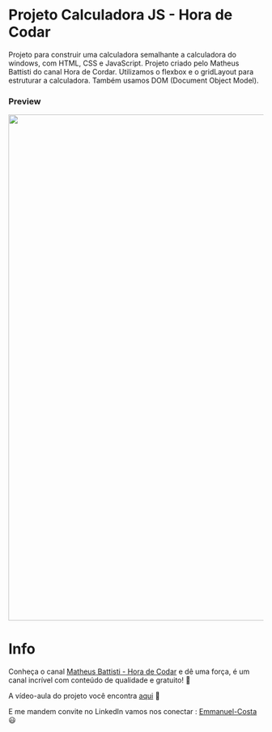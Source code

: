 # Projeto Calculadora JS - Hora de Codar
Projeto para construir uma calculadora semalhante a calculadora do windows, com HTML, CSS e JavaScript. Projeto criado pelo Matheus Battisti do canal 
Hora de Cordar. Utilizamos o flexbox e o gridLayout para estruturar a calculadora. Também usamos DOM (Document Object Model).

### Preview
<img src="https://user-images.githubusercontent.com/82117565/169707586-b59708ca-717f-4b27-96c7-b475788f8634.png" width="1000">


# Info
Conheça o canal [Matheus Battisti - Hora de Codar](https://www.youtube.com/c/MatheusBattisti) e dê uma força, é um canal incrível com conteúdo de qualidade e 
gratuito! 🚀

A vídeo-aula do projeto você encontra [aqui](https://www.youtube.com/watch?v=KCfaPZ2t2yA) 🌟

E me mandem convite no LinkedIn vamos nos conectar : [Emmanuel-Costa](https://www.linkedin.com/in/emmanuel-costa-93480a171/) 😃


